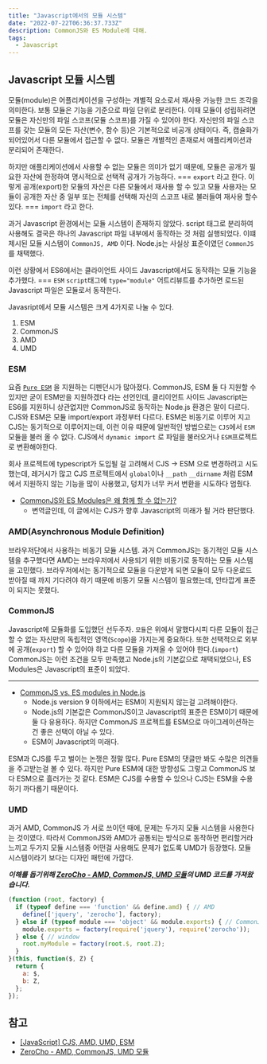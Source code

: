 ```yaml
---
title: "Javascript에서의 모듈 시스템"
date: "2022-07-22T06:36:37.733Z"
description: CommonJS와 ES Module에 대해.
tags:
  - Javascript
---
```


## Javascript 모듈 시스템

모듈(module)은 어플리케이션을 구성하는 개별적 요소로서 재사용 가능한 코드 조각을 의미한다.
보통 모듈은 기능을 기준으로 파일 단위로 분리한다. 이때 모듈이 성립하려면 모듈은 자신만의 파일 스코프(모듈 스코프)를 가질 수 있어야 한다.
자신만의 파일 스코프를 갖는 모듈의 모든 자산(변수, 함수 등)은 기본적으로 비공개 상태이다.
즉, 캡슐화가 되어있어서 다른 모듈에서 접근할 수 없다.
모듈은 개별적인 존재로서 애플리케이션과 분리되어 존재한다.

하지만 애플리케이션에서 사용할 수 없는 모듈은 의미가 없기 때문에,
모듈은 공개가 필요한 자산에 한정하여 명시적으로 선택적 공개가 가능하다. === `export` 라고 한다.
이렇게 공개(export)한 모듈의 자산은 다른 모듈에서 재사용 할 수 있고
모듈 사용자는 모듈이 공개한 자산 중 일부 또는 전체를 선택해 자신의 스코프 내로 불러들여 재사용 할수 있다. === `import` 라고 한다.

과거 Javascript 환경에서는 모듈 시스템이 존재하지 않았다.
script 태그로 분리하여 사용해도 결국은 하나의 Javascript 파일 내부에서 동작하는 것 처럼 실행되었다.
이떄 제시된 모듈 시스템이 `CommonJS, AMD` 이다.
Node.js는 사실상 표준이였던 `CommonJS`를 채택했다.

이런 상황에서 ES6에서는 클라이언트 사이드 Javascript에서도 동작하는 모듈 기능을 추가했다. === `ESM`
`script`태그에 `type="module"` 어트리뷰트를 추가하면 로드된 Javascript 파일은 모듈로서 동작한다.

Javasript에서 모듈 시스템은 크게 4가지로 나눌 수 있다.

1. ESM
2. CommonJS
3. AMD
4. UMD

### ESM

요즘 [`Pure ESM`](https://gist.github.com/sindresorhus/a39789f98801d908bbc7ff3ecc99d99c) 을 지원하는 디펜던시가 많아졌다.
CommonJS, ESM 둘 다 지원할 수 있지만 굳이 ESM만을 지원하겠다 라는 선언인데, 클리이언트 사이드 Javascript는 ES6를 지원하니 상관없지만 CommonJS로 동작하는 Node.js 환경은 말이 다르다.
CJS와 ESM은 모듈 import/export 과정부터 다르다.
ESM은 비동기로 이루어 지고 CJS는 동기적으로 이루어지는데, 이런 이유 때문에 일반적인 방법으로는 `CJS`에서 `ESM` 모듈을 불러 올 수 없다.
CJS에서 `dynamic import` 로 파일을 불러오거나 `ESM`프로젝트로 변환해야한다.

회사 프로젝트에 typescript가 도입될 걸 고려해서 CJS &rarr; ESM 으로 변경하려고 시도했는데, 레거시가 많고 CJS 프로젝트에서 `global`이나 `__path` `__dirname` 처럼 ESM에서 지원하지 않는 기능을 많이 사용했고, 덩치가 너무 커서 변환을 시도하다 멈췄다.

- [CommonJS와 ES Modules은 왜 함께 할 수 없는가?](https://yceffort.kr/2020/08/commonjs-esmodules)
  - 변역글인데, 이 글에서는 CJS가 향후 Javascript의 미래가 될 거라 판단했다.

### AMD(Asynchronous Module Definition)

브라우저단에서 사용하는 비동기 모듈 시스템.
과거 CommonJS는 동기적인 모듈 시스템을 추구했다면 AMD는 브라우저에서 사용되기 위한 비동기로 동작하는 모듈 시스템을 고민했다.
브라우저에서는 동기적으로 모듈을 다운받게 되면 모듈이 모두 다운로드 받아질 때 까지 기다려야 하기 때문에 비동기 모듈 시스템이 필요했는데, 안타깝게 표준이 되지는 못했다.

### CommonJS

Javascript에 모듈화를 도입했던 선두주자.
`모듈`은 위에서 말했다시피 다른 모듈이 접근할 수 없는 자신만의 독립적인 영역(`Scope`)을 가지는게 중요하다. 또한 선택적으로 외부에 공개(`export`) 할 수 있어야 하고 다른 모듈을 가져올 수 있어야 한다.(`import`)
CommonJS는 이런 조건을 모두 만족했고 Node.js의 기본값으로 채택되었으나,
ES Modules은 Javascript의 표준이 되었다.

---

- [CommonJS vs. ES modules in Node.js](https://blog.logrocket.com/commonjs-vs-es-modules-node-js/)
  - Node.js version 9 이하에서는 ESM이 지원되지 않는걸 고려해야한다.
  - Node.js의 기본값은 CommonJS이고 Javascript의 표준은 ESM이기 때문에 둘 다 유용하다. 하지만 CommonJS 프로젝트를 ESM으로 마이그레이션하는건 좋은 선택이 아닐 수 있다.
  - ESM이 Javascript의 미래다.

ESM과 CJS를 두고 벌이는 논쟁은 정말 많다. Pure ESM의 댓글만 봐도 수많은 의견들을 주고받는걸 볼 수 있다.
하지만 Pure ESM에 대한 방향성도 그렇고 CommonJS 보다 ESM으로 흘러가는 것 같다.
ESM은 CJS를 수용할 수 있으나 CJS는 ESM을 수용하기 까다롭기 때문이다.

### UMD

과거 AMD, CommonJS 가 서로 쓰이던 때에, 문제는 두가지 모듈 시스템을 사용한다는 것이였다.
따라서 CommonJS와 AMD가 공통되는 방식으로 동작하면 편리할거라 느끼고 두가지 모듈 시스템중 어떤걸 사용해도 문제가 없도록 UMD가 등장했다.
모듈 시스템이라기 보다는 디자인 패턴에 가깝다.

_**이해를 돕기위해 [ZeroCho - AMD, CommonJS, UMD 모듈](https://www.zerocho.com/category/JavaScript/post/5b67e7847bbbd3001b43fd73)의 UMD 코드를 가져왔습니다.**_

```js
(function (root, factory) {
  if (typeof define === 'function' && define.amd) { // AMD
    define(['jquery', 'zerocho'], factory);
  } else if (typeof module === 'object' && module.exports) { // CommonJS
    module.exports = factory(require('jquery'), require('zerocho'));
  } else { // window
    root.myModule = factory(root.$, root.Z);
  }
}(this, function($, Z) {
  return {
    a: $,
    b: Z,
  };
});
```

## 참고

- [[JavaScript] CJS, AMD, UMD, ESM](https://beomy.github.io/tech/javascript/cjs-amd-umd-esm/)
- [ZeroCho - AMD, CommonJS, UMD 모듈](https://www.zerocho.com/category/JavaScript/post/5b67e7847bbbd3001b43fd73)
